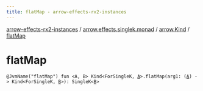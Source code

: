 ```yaml
---
title: flatMap - arrow-effects-rx2-instances
---
```


[arrow-effects-rx2-instances](../../index.html) / [arrow.effects.singlek.monad](../index.html) / [arrow.Kind](index.html) / [flatMap](./flat-map.html)

# flatMap

`@JvmName("flatMap") fun <A, B> Kind<ForSingleK, `[`A`](flat-map.html#A)`>.flatMap(arg1: (`[`A`](flat-map.html#A)`) -> Kind<ForSingleK, `[`B`](flat-map.html#B)`>): SingleK<`[`B`](flat-map.html#B)`>`